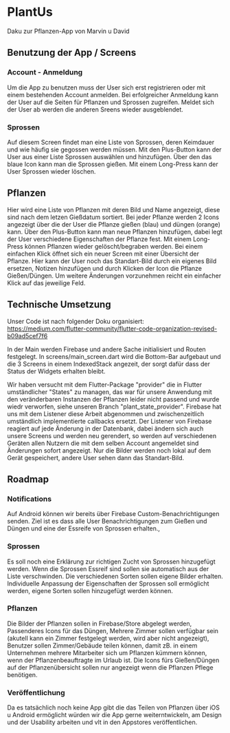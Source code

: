 # PlantUs
Daku zur Pflanzen-App von Marvin u David

## Benutzung der App / Screens

### Account - Anmeldung
Um die App zu benutzen muss der User sich erst registrieren oder mit einem bestehenden Account anmelden.
Bei erfolgreicher Anmeldung kann der User auf die Seiten für Pflanzen und Sprossen zugreifen.
Meldet sich der User ab werden die anderen Sreens wieder ausgeblendet.
### Sprossen
Auf diesem Screen findet man eine Liste von Sprossen, deren Keimdauer und wie häufig sie gegossen werden müssen.
Mit den Plus-Button kann der User aus einer Liste Sprossen auswählen und hinzufügen.
Über den das blaue Icon kann man die Sprossen gießen.
Mit einem Long-Press kann der User Sprossen wieder löschen.
## Pflanzen
Hier wird eine Liste von Pflanzen mit deren Bild und Name angezeigt, diese sind nach dem letzen Gießdatum sortiert.
Bei jeder Pflanze werden 2 Icons angezeigt über die der User die Pflanze gießen (blau) und düngen (orange) kann.
Über den Plus-Button kann man neue Pflanzen hinzufügen, dabei legt der User verschiedene Eigenschaften der Pflanze fest.
Mit einem Long-Press können Pflanzen wieder gelöscht/begraben werden.
Bei einem einfachen Klick öffnet sich ein neuer Screen mit einer Übersicht der Pflanze.
Hier kann der User noch das Standart-Bild durch ein eigenes Bild ersetzen, Notizen hinzufügen und durch Klicken der Icon die Pflanze Gießen/Düngen.
Um weitere Änderungen vorzunehmen reicht ein einfacher Klick auf das jeweilige Feld.

## Technische Umsetzung
Unser Code ist nach folgender Doku organisiert:
https://medium.com/flutter-community/flutter-code-organization-revised-b09ad5cef7f6

In der Main werden Firebase und andere Sache initialisiert und Routen festgelegt.
In screens/main_screen.dart wird die Bottom-Bar aufgebaut und die 3 Screens in einem IndexedStack angezeit, der sorgt dafür dass der Status der Widgets erhalten bleibt.

Wir haben versucht mit dem Flutter-Package "provider" die in Flutter umständlicher "States" zu managen, das war für unsere Anwendung mit den veränderbaren Instanzen der Pflanzen leider nicht passend und wurde wiedr verworfen, siehe unseren Branch "plant_state_provider". Firebase hat uns mit dem Listener diese Arbeit abgenommen und zwischenzeitlich umständlich implementierte callbacks ersetzt. Der Listener von Firebase reagiert auf jede Änderung in der Datenbank, dabei ändern sich auch unsere Screens und werden neu gerendert, so werden auf verschiedenen Geräten allen Nutzern die mit dem selben Account angemeldet sind Änderungen sofort angezeigt.
Nur die Bilder werden noch lokal auf dem Gerät gespeichert, andere User sehen dann das Standart-Bild.

## Roadmap
### Notifications
Auf Android können wir bereits über Firebase Custom-Benachrichtigungen senden. Ziel ist es dass alle User Benachrichtigungen zum Gießen und Düngen und eine der Essreife von Sprossen erhalten.‚

### Sprossen
Es soll noch eine Erklärung zur richtigen Zucht von Sprossen hinzugefügt werden.
Wenn die Sprossen Essreif sind sollen sie automatisch aus der Liste verschwinden.
Die verschiedenen Sorten sollen eigene Bilder erhalten.
Individuelle Anpassung der Eigenschaften der Sprossen soll ermöglicht werden, eigene Sorten sollen hinzugefügt werden können.

### Pflanzen
Die Bilder der Pflanzen sollen in Firebase/Store abgelegt werden,
Passenderes Icons für das Düngen,
Mehrere Zimmer sollen verfügbar sein (akutell kann ein Zimmer festgelegt werden, wird aber nicht angezeigt),
Benutzer sollen Zimmer/Gebäude teilen können, damit zB. in einem Unternehmen mehrere Mitarbeiter sich um Pflanzen kümmern können, wenn der Pflanzenbeauftragte im Urlaub ist.
Die Icons fürs Gießen/Düngen auf der Pflanzenübersicht sollen nur angezeigt wenn die Pflanzen Pflege benötigen.

### Veröffentlichung
Da es tatsächlich noch keine App gibt die das Teilen von Pflanzen über iOS u Android ermöglicht würden wir die App gerne weiterntwickeln, am Design und der Usability arbeiten und vlt in den Appstores veröffentlichen.
